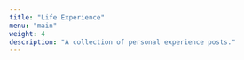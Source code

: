```yaml
---
title: "Life Experience"
menu: "main"
weight: 4 
description: "A collection of personal experience posts."
---
```


